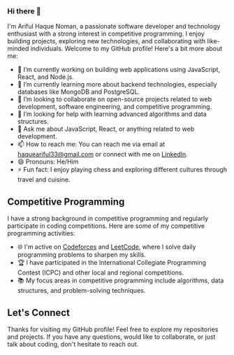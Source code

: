 ### Hi there 👋

I'm Ariful Haque Noman, a passionate software developer and technology enthusiast with a strong interest in competitive programming. I enjoy building projects, exploring new technologies, and collaborating with like-minded individuals. Welcome to my GitHub profile! Here's a bit more about me:

- 🔭 I’m currently working on building web applications using JavaScript, React, and Node.js.
- 🌱 I’m currently learning more about backend technologies, especially databases like MongoDB and PostgreSQL.
- 👯 I’m looking to collaborate on open-source projects related to web development, software engineering, and competitive programming.
- 🤔 I’m looking for help with learning advanced algorithms and data structures.
- 💬 Ask me about JavaScript, React, or anything related to web development.
- 📫 How to reach me: You can reach me via email at [haqueariful33@gmail.com](mailto:haqueariful33@gmail.com) or connect with me on [LinkedIn](https://linkedin.com/in/ariful-haque-noman-881a2826b/).
- 😄 Pronouns: He/Him
- ⚡ Fun fact: I enjoy playing chess and exploring different cultures through travel and cuisine.

## Competitive Programming

I have a strong background in competitive programming and regularly participate in coding competitions. Here are some of my competitive programming activities:

- 🌐 I'm active on [Codeforces](https://codeforces.com/profile/ariful.noman/) and [LeetCode](https://leetcode.com/noman007/), where I solve daily programming problems to sharpen my skills.
- 🏆 I have participated in the International Collegiate Programming Contest (ICPC) and other local and regional competitions.
- 📚 My focus areas in competitive programming include algorithms, data structures, and problem-solving techniques.

## Let's Connect

Thanks for visiting my GitHub profile! Feel free to explore my repositories and projects. If you have any questions, would like to collaborate, or just talk about coding, don't hesitate to reach out.
